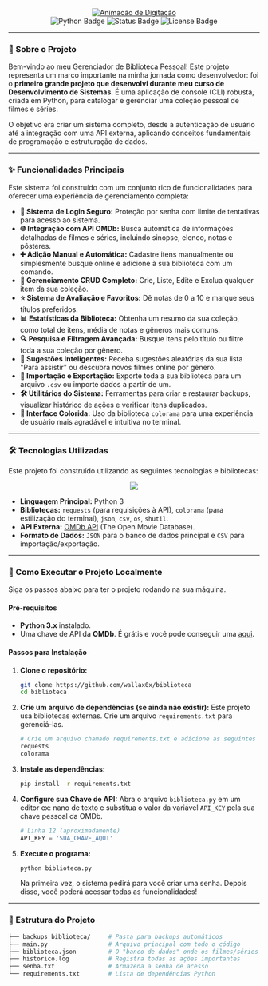 <div align="center">
  <a href="https://git.io/typing-svg">
    <img src="https://readme-typing-svg.herokuapp.com?font=JetBrains+Mono&size=30&pause=1000&color=FF0000&center=true&vCenter=true&width=900&lines=Sistema+de+Gerenciamento+de+Biblioteca;Meu+primeiro+projeto+de+curso!;Desenvolvido+em+Python+%F0%9F%90%8D" alt="Animação de Digitação">
  </a>
</div>

<div align="center">
  <img src="https://img.shields.io/badge/Python-3776AB?style=for-the-badge&logo=python&logoColor=white" alt="Python Badge"/>
  <img src="https://img.shields.io/badge/Status-Finalizado-green?style=for-the-badge" alt="Status Badge"/>
  <img src="https://img.shields.io/badge/Licen%C3%A7a-MIT-blue?style=for-the-badge" alt="License Badge"/>
</div>

---

### 📖 Sobre o Projeto

Bem-vindo ao meu Gerenciador de Biblioteca Pessoal! Este projeto representa um marco importante na minha jornada como desenvolvedor: foi o **primeiro grande projeto que desenvolvi durante meu curso de Desenvolvimento de Sistemas**. É uma aplicação de console (CLI) robusta, criada em Python, para catalogar e gerenciar uma coleção pessoal de filmes e séries.

O objetivo era criar um sistema completo, desde a autenticação de usuário até a integração com uma API externa, aplicando conceitos fundamentais de programação e estruturação de dados.

---

### ✨ Funcionalidades Principais

Este sistema foi construído com um conjunto rico de funcionalidades para oferecer uma experiência de gerenciamento completa:

* **🔐 Sistema de Login Seguro:** Proteção por senha com limite de tentativas para acesso ao sistema.
* **🌐 Integração com API OMDb:** Busca automática de informações detalhadas de filmes e séries, incluindo sinopse, elenco, notas e pôsteres.
* **➕ Adição Manual e Automática:** Cadastre itens manualmente ou simplesmente busque online e adicione à sua biblioteca com um comando.
* **📑 Gerenciamento CRUD Completo:** Crie, Liste, Edite e Exclua qualquer item da sua coleção.
* **⭐ Sistema de Avaliação e Favoritos:** Dê notas de 0 a 10 e marque seus títulos preferidos.
* **📊 Estatísticas da Biblioteca:** Obtenha um resumo da sua coleção, como total de itens, média de notas e gêneros mais comuns.
* **🔍 Pesquisa e Filtragem Avançada:** Busque itens pelo título ou filtre toda a sua coleção por gênero.
* **🔀 Sugestões Inteligentes:** Receba sugestões aleatórias da sua lista "Para assistir" ou descubra novos filmes online por gênero.
* **💾 Importação e Exportação:** Exporte toda a sua biblioteca para um arquivo `.csv` ou importe dados a partir de um.
* **🛠️ Utilitários do Sistema:** Ferramentas para criar e restaurar backups, visualizar histórico de ações e verificar itens duplicados.
* **🎨 Interface Colorida:** Uso da biblioteca `colorama` para uma experiência de usuário mais agradável e intuitiva no terminal.

---

### 🛠️ Tecnologias Utilizadas

Este projeto foi construído utilizando as seguintes tecnologias e bibliotecas:

<p align="center">
  <a href="#"><img src="https://skillicons.dev/icons?i=python,git,bash,vscode,linux" /></a>
</p>

* **Linguagem Principal:** Python 3
* **Bibliotecas:** `requests` (para requisições à API), `colorama` (para estilização do terminal), `json`, `csv`, `os`, `shutil`.
* **API Externa:** [OMDb API](http://www.omdbapi.com/) (The Open Movie Database).
* **Formato de Dados:** `JSON` para o banco de dados principal e `CSV` para importação/exportação.

---

### 🚀 Como Executar o Projeto Localmente

Siga os passos abaixo para ter o projeto rodando na sua máquina.

#### Pré-requisitos
* **Python 3.x** instalado.
* Uma chave de API da **OMDb**. É grátis e você pode conseguir uma [aqui](http://www.omdbapi.com/apikey.aspx).

#### Passos para Instalação

1.  **Clone o repositório:**
    ```bash
    git clone https://github.com/wallax0x/biblioteca
    cd biblioteca
    ```

2.  **Crie um arquivo de dependências (se ainda não existir):**
    Este projeto usa bibliotecas externas. Crie um arquivo `requirements.txt` para gerenciá-las.
    ```bash
    # Crie um arquivo chamado requirements.txt e adicione as seguintes linhas:
    requests
    colorama
    ```

3.  **Instale as dependências:**
    ```bash
    pip install -r requirements.txt
    ```

4.  **Configure sua Chave de API:**
    Abra o arquivo `biblioteca.py` em um editor ex: nano de texto e substitua o valor da variável `API_KEY` pela sua chave pessoal da OMDb.
    ```python
    # Linha 12 (aproximadamente)
    API_KEY = 'SUA_CHAVE_AQUI' 
    ```

5.  **Execute o programa:**
    ```bash
    python biblioteca.py
    ```
    Na primeira vez, o sistema pedirá para você criar uma senha. Depois disso, você poderá acessar todas as funcionalidades!

---
### 📂 Estrutura do Projeto
```bash
├── backups_biblioteca/     # Pasta para backups automáticos
├── main.py                 # Arquivo principal com todo o código
├── biblioteca.json         # O "banco de dados" onde os filmes/séries são salvos
├── historico.log           # Registra todas as ações importantes
├── senha.txt               # Armazena a senha de acesso
└── requirements.txt        # Lista de dependências Python
```

